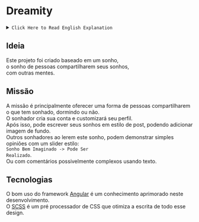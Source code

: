 # Dreamity
<details><summary><code>Click Here to Read English Explanation</code></summary>

## Idea

This project was created based on a dream,<br>
the dream of people sharing their dreams,<br>
to others minds.

## Mission

The mission is mainly give a way to people share what they has dreamed,<br>
sleeping or not.<br>
The dreamer create your account and go customize own profile.<br>
After that, can write their dreams in post style, being able to add background to post.<br>
Other dreamers reading this dream can demonstrate simple opinions with a slider in the style:<br>
<code>Well Imagined Dream -> Can Be Realized</code>.<br>
Or with possibly complex comments using text.

## Technologies

The great use of [Angular](http://angular.io) framework is a knowledge increased in this development.<br>
The [SCSS](http://sass-lang.com/documentation/file.SCSS_FOR_SASS_USERS.html) is a CSS preprocessor that optimizes the writing of all this design.

</details>

## Ideia

Este projeto foi criado baseado em um sonho,<br>
o sonho de pessoas compartilharem seus sonhos,<br>
com outras mentes.

## Missão

A missão é principalmente oferecer uma forma de pessoas compartilharem o que tem sonhado, 
dormindo ou não.<br>
O sonhador cria sua conta e customizará seu perfil.<br>
Após isso, pode escrever seus sonhos em estilo de post, podendo adicionar imagem de fundo.<br>
Outros sonhadores ao lerem este sonho, podem demonstrar simples opiniões com um slider estilo:<br>
<code>Sonho Bem Imaginado -> Pode Ser Realizado</code>.<br>
Ou com comentários possivelmente complexos usando texto.

## Tecnologias

O bom uso do framework [Angular](http://angular.io) é um conhecimento aprimorado neste desenvolvimento.<br>
O [SCSS](http://sass-lang.com/documentation/file.SCSS_FOR_SASS_USERS.html) é um pré processador de CSS que otimiza a escrita de todo esse design.
